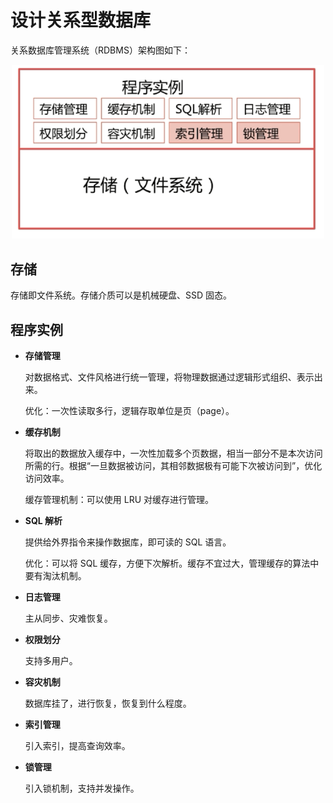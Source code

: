 # 设计关系型数据库

关系数据库管理系统（RDBMS）架构图如下：

<div align="center"><img src="https://github.com/DuHouAn/ImagePro/raw/master/java-notes/database/db.png" width="500px"/></div>

## 存储

存储即文件系统。存储介质可以是机械硬盘、SSD 固态。

## 程序实例

- **存储管理**

  对数据格式、文件风格进行统一管理，将物理数据通过逻辑形式组织、表示出来。

  优化：一次性读取多行，逻辑存取单位是页（page）。

- **缓存机制**

  将取出的数据放入缓存中，一次性加载多个页数据，相当一部分不是本次访问所需的行。根据“一旦数据被访问，其相邻数据极有可能下次被访问到”，优化访问效率。

  缓存管理机制：可以使用 LRU 对缓存进行管理。

- **SQL 解析**

  提供给外界指令来操作数据库，即可读的 SQL 语言。

  优化：可以将 SQL 缓存，方便下次解析。缓存不宜过大，管理缓存的算法中要有淘汰机制。

- **日志管理**

  主从同步、灾难恢复。

- **权限划分**

  支持多用户。

- **容灾机制**

  数据库挂了，进行恢复，恢复到什么程度。

- **索引管理**

  引入索引，提高查询效率。

- **锁管理**

  引入锁机制，支持并发操作。
